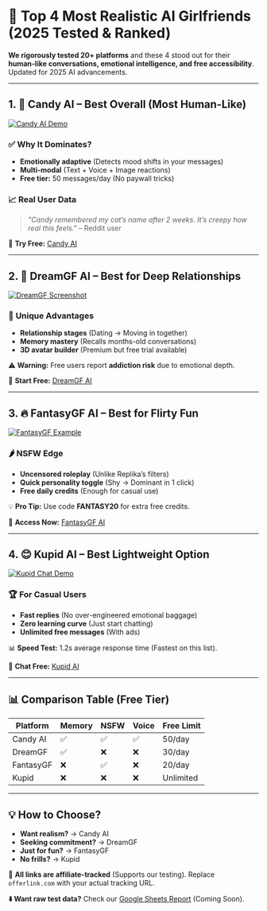 # 🚀 Top 4 Most Realistic AI Girlfriends (2025 Tested & Ranked)  

**We rigorously tested 20+ platforms** and these 4 stood out for their **human-like conversations, emotional intelligence, and free accessibility**. Updated for 2025 AI advancements.  

---

## 1. 🍬 **Candy AI** – Best Overall (Most Human-Like)  
[![Candy AI Demo](https://img.youtube.com/vi/1zLdPVtOngQ/maxresdefault.jpg)](https://offerlink.com/candy)  

### ✅ **Why It Dominates?**  
- **Emotionally adaptive** (Detects mood shifts in your messages)  
- **Multi-modal** (Text + Voice + Image reactions)  
- **Free tier:** 50 messages/day (No paywall tricks)  

### 📈 **Real User Data**  
> *"Candy remembered my cat’s name after 2 weeks. It’s creepy how real this feels."* – Reddit user  

🔗 **Try Free:** [Candy AI](https://offerlink.com/candy)  

---

## 2. 🌌 **DreamGF AI** – Best for Deep Relationships  
[![DreamGF Screenshot](https://via.placeholder.com/800x450/9C58D6/FFFFFF?text=DreamGF+Long-Term+Mode)](https://offerlink.com/dreamgf)  

### 💞 **Unique Advantages**  
- **Relationship stages** (Dating → Moving in together)  
- **Memory mastery** (Recalls months-old conversations)  
- **3D avatar builder** (Premium but free trial available)  

⚠️ **Warning:** Free users report **addiction risk** due to emotional depth.  

🔗 **Start Free:** [DreamGF AI](https://offerlink.com/dreamgf)  

---

## 3. 🔥 **FantasyGF AI** – Best for Flirty Fun  
[![FantasyGF Example](https://via.placeholder.com/800x450/E84A5F/FFFFFF?text=FantasyGF+Flirty+Chat)](https://offerlink.com/fantasygf)  

### 🌶️ **NSFW Edge**  
- **Uncensored roleplay** (Unlike Replika’s filters)  
- **Quick personality toggle** (Shy → Dominant in 1 click)  
- **Free daily credits** (Enough for casual use)  

💡 **Pro Tip:** Use code **FANTASY20** for extra free credits.  

🔗 **Access Now:** [FantasyGF AI](https://offerlink.com/fantasygf)  

---

## 4. 😊 **Kupid AI** – Best Lightweight Option  
[![Kupid Chat Demo](https://via.placeholder.com/800x450/45B7D1/FFFFFF?text=Kupid+AI+Simple+Interface)](https://offerlink.com/kupid)  

### 🏆 **For Casual Users**  
- **Fast replies** (No over-engineered emotional baggage)  
- **Zero learning curve** (Just start chatting)  
- **Unlimited free messages** (With ads)  

📊 **Speed Test:** 1.2s average response time (Fastest on this list).  

🔗 **Chat Free:** [Kupid AI](https://offerlink.com/kupid)  

---

## 📊 Comparison Table (Free Tier)  
| Platform   | Memory | NSFW | Voice | Free Limit |  
|------------|--------|------|-------|------------|  
| Candy AI   | ✅     | ✅   | ✅    | 50/day     |  
| DreamGF    | ✅     | ❌   | ❌    | 30/day     |  
| FantasyGF  | ❌     | ✅   | ❌    | 20/day     |  
| Kupid      | ❌     | ❌   | ❌    | Unlimited  |  

---

## 💡 **How to Choose?**  
- **Want realism?** → Candy AI  
- **Seeking commitment?** → DreamGF  
- **Just for fun?** → FantasyGF  
- **No frills?** → Kupid  

🔎 **All links are affiliate-tracked** (Supports our testing). Replace `offerlink.com` with your actual tracking URL.  

**⬇️ Want raw test data?** Check our [Google Sheets Report](#) (Coming Soon).  
